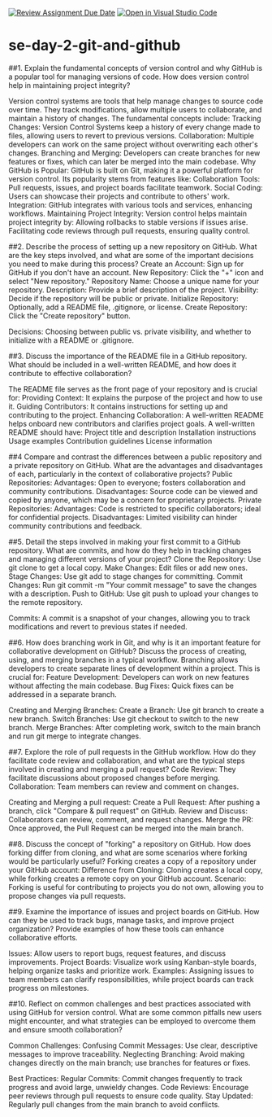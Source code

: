 [![Review Assignment Due Date](https://classroom.github.com/assets/deadline-readme-button-22041afd0340ce965d47ae6ef1cefeee28c7c493a6346c4f15d667ab976d596c.svg)](https://classroom.github.com/a/8wgCKhpZ)
[![Open in Visual Studio Code](https://classroom.github.com/assets/open-in-vscode-2e0aaae1b6195c2367325f4f02e2d04e9abb55f0b24a779b69b11b9e10269abc.svg)](https://classroom.github.com/online_ide?assignment_repo_id=18417680&assignment_repo_type=AssignmentRepo)
# se-day-2-git-and-github
##1. Explain the fundamental concepts of version control and why GitHub is a popular tool for managing versions of code. How does version control help in maintaining project integrity? 

Version control systems are tools that help manage changes to source code over time. They track modifications, allow multiple users to collaborate, and maintain a history of changes. The fundamental concepts include:
Tracking Changes: Version Control Systems keep a history of every change made to files, allowing users to revert to previous versions.
Collaboration: Multiple developers can work on the same project without overwriting each other's changes.
Branching and Merging: Developers can create branches for new features or fixes, which can later be merged into the main codebase.
Why GitHub is Popular: GitHub is built on Git, making it a powerful platform for version control. Its popularity stems from features like:
Collaboration Tools: Pull requests, issues, and project boards facilitate teamwork.
Social Coding: Users can showcase their projects and contribute to others' work.
Integration: GitHub integrates with various tools and services, enhancing workflows.
Maintaining Project Integrity: Version control helps maintain project integrity by:
Allowing rollbacks to stable versions if issues arise.
Facilitating code reviews through pull requests, ensuring quality control.


##2. Describe the process of setting up a new repository on GitHub. What are the key steps involved, and what are some of the important decisions you need to make during this process?
Create an Account: Sign up for GitHub if you don't have an account.
New Repository: Click the "+" icon and select "New repository."
Repository Name: Choose a unique name for your repository.
Description: Provide a brief description of the project.
Visibility: Decide if the repository will be public or private.
Initialize Repository: Optionally, add a README file, .gitignore, or license.
Create Repository: Click the "Create repository" button.

Decisions: Choosing between public vs. private visibility, and whether to initialize with a README or .gitignore.



##3. Discuss the importance of the README file in a GitHub repository. What should be included in a well-written README, and how does it contribute to effective collaboration?

The README file serves as the front page of your repository and is crucial for:
Providing Context: It explains the purpose of the project and how to use it.
Guiding Contributors: It contains instructions for setting up and contributing to the project.
Enhancing Collaboration: A well-written README helps onboard new contributors and clarifies project goals.
A well-written README should have:
Project title and description
Installation instructions
Usage examples
Contribution guidelines
License information


##4 Compare and contrast the differences between a public repository and a private repository on GitHub. What are the advantages and disadvantages of each, particularly in the context of collaborative projects?
Public Repositories:
Advantages: Open to everyone; fosters collaboration and community contributions.
Disadvantages: Source code can be viewed and copied by anyone, which may be a concern for proprietary projects.
Private Repositories:
Advantages: Code is restricted to specific collaborators; ideal for confidential projects.
Disadvantages: Limited visibility can hinder community contributions and feedback.


##5. Detail the steps involved in making your first commit to a GitHub repository. What are commits, and how do they help in tracking changes and managing different versions of your project?
Clone the Repository: Use git clone <repository-url> to get a local copy.
Make Changes: Edit files or add new ones.
Stage Changes: Use git add <file-name> to stage changes for committing.
Commit Changes: Run git commit -m "Your commit message" to save the changes with a description.
Push to GitHub: Use git push to upload your changes to the remote repository.

Commits: A commit is a snapshot of your changes, allowing you to track modifications and revert to previous states if needed.


##6. How does branching work in Git, and why is it an important feature for collaborative development on GitHub? Discuss the process of creating, using, and merging branches in a typical workflow.
Branching allows developers to create separate lines of development within a project. This is crucial for:
Feature Development: Developers can work on new features without affecting the main codebase.
Bug Fixes: Quick fixes can be addressed in a separate branch.

Creating and Merging Branches:
Create a Branch: Use git branch <branch-name> to create a new branch.
Switch Branches: Use git checkout <branch-name> to switch to the new branch.
Merge Branches: After completing work, switch to the main branch and run git merge <branch-name> to integrate changes.



##7. Explore the role of pull requests in the GitHub workflow. How do they facilitate code review and collaboration, and what are the typical steps involved in creating and merging a pull request?
Code Review: They facilitate discussions about proposed changes before merging.
Collaboration: Team members can review and comment on changes.

Creating and Merging a pull request:
Create a Pull Request: After pushing a branch, click "Compare & pull request" on GitHub.
Review and Discuss: Collaborators can review, comment, and request changes.
Merge the PR: Once approved, the Pull Request can be merged into the main branch.



##8. Discuss the concept of "forking" a repository on GitHub. How does forking differ from cloning, and what are some scenarios where forking would be particularly useful?
Forking creates a copy of a repository under your GitHub account:
Difference from Cloning: Cloning creates a local copy, while forking creates a remote copy on your GitHub account.
Scenario: Forking is useful for contributing to projects you do not own, allowing you to propose changes via pull requests.


##9. Examine the importance of issues and project boards on GitHub. How can they be used to track bugs, manage tasks, and improve project organization? Provide examples of how these tools can enhance collaborative efforts.

Issues: Allow users to report bugs, request features, and discuss improvements.
Project Boards: Visualize work using Kanban-style boards, helping organize tasks and prioritize work.
Examples: Assigning issues to team members can clarify responsibilities, while project boards can track progress on milestones.


##10. Reflect on common challenges and best practices associated with using GitHub for version control. What are some common pitfalls new users might encounter, and what strategies can be employed to overcome them and ensure smooth collaboration?

Common Challenges:
Confusing Commit Messages: Use clear, descriptive messages to improve traceability.
Neglecting Branching: Avoid making changes directly on the main branch; use branches for features or fixes.

Best Practices:
Regular Commits: Commit changes frequently to track progress and avoid large, unwieldy changes.
Code Reviews: Encourage peer reviews through pull requests to ensure code quality.
Stay Updated: Regularly pull changes from the main branch to avoid conflicts.

